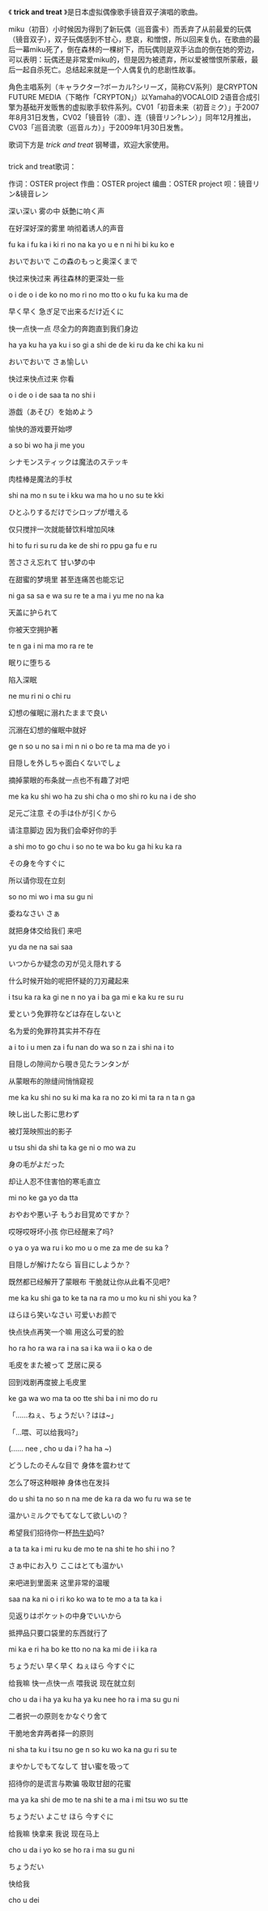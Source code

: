 

《 **trick and treat** 》是日本虚拟偶像歌手镜音双子演唱的歌曲。

  

miku（初音）小时候因为得到了新玩偶（巡音露卡）而丢弃了从前最爱的玩偶（镜音双子），双子玩偶感到不甘心，悲哀，和憎恨，所以回来复仇，在歌曲的最后一幕miku死了，倒在森林的一棵树下，而玩偶则是双手沾血的倒在她的旁边，可以表明：玩偶还是非常爱miku的，但是因为被遗弃，所以爱被憎恨所蒙蔽，最后一起自杀死亡。总结起来就是一个人偶复仇的悲剧性故事。

  

角色主唱系列（キャラクター?ボーカル?シリーズ，简称CV系列）是CRYPTON FUTURE
MEDIA（下略作「CRYPTON」）以Yamaha的VOCALOID
2语音合成引擎为基础开发贩售的虚拟歌手软件系列。CV01「初音未来（初音ミク）」于2007年8月31日发售，CV02「镜音铃（凛）、连（镜音リン?レン）」同年12月推出，CV03「巡音流歌（巡音ルカ）」于2009年1月30日发售。

  

歌词下方是 _trick and treat_ 钢琴谱，欢迎大家使用。

###  
trick and treat歌词：

作词：OSTER project 作曲：OSTER project 编曲：OSTER project 呗：镜音リン&镜音レン  
  
  

深い深い 雾の中 妖艶に响く声

在好深好深的雾里 响彻着诱人的声音

fu ka i fu ka i ki ri no na ka yo u e n ni hi bi ku ko e

おいでおいで この森のもっと奥深くまで

快过来快过来 再往森林的更深处一些

o i de o i de ko no mo ri no mo tto o ku fu ka ku ma de

早く早く 急ぎ足で出来るだけ近くに

快一点快一点 尽全力的奔跑直到我们身边

ha ya ku ha ya ku i so gi a shi de de ki ru da ke chi ka ku ni

おいでおいで さぁ愉しい

快过来快点过来 你看

o i de o i de saa ta no shi i

游戯（あそび）を始めよう

愉快的游戏要开始啰

a so bi wo ha ji me you

シナモンスティックは魔法のステッキ

肉桂棒是魔法的手杖

shi na mo n su te i kku wa ma ho u no su te kki

ひとふりするだけでシロップが増える

仅只搅拌一次就能替饮料增加风味

hi to fu ri su ru da ke de shi ro ppu ga fu e ru

苦ささえ忘れて 甘い梦の中

在甜蜜的梦境里 甚至连痛苦也能忘记

ni ga sa sa e wa su re te a ma i yu me no na ka

天盖に护られて

你被天空拥护著

te n ga i ni ma mo ra re te

眠りに堕ちる

陷入深眠

ne mu ri ni o chi ru

幻想の催眠に溺れたままで良い

沉溺在幻想的催眠中就好

ge n so u no sa i mi n ni o bo re ta ma ma de yo i

目隠しを外しちゃ面白くないでしょ

摘掉蒙眼的布条就一点也不有趣了对吧

me ka ku shi wo ha zu shi cha o mo shi ro ku na i de sho

足元ご注意 その手は仆が引くから

请注意脚边 因为我们会牵好你的手

a shi mo to go chu i so no te wa bo ku ga hi ku ka ra

その身を今すぐに

所以请你现在立刻

so no mi wo i ma su gu ni

委ねなさい さぁ

就把身体交给我们 来吧

yu da ne na sai saa

いつからか疑念の刃が见え隠れする

什么时候开始的呢把怀疑的刀刃藏起来

i tsu ka ra ka gi ne n no ya i ba ga mi e ka ku re su ru

爱という免罪符などは存在しないと

名为爱的免罪符其实并不存在

a i to i u men za i fu nan do wa so n za i shi na i to

目隠しの隙间から覗き见たランタンが

从蒙眼布的隙缝间悄悄窥视

me ka ku shi no su ki ma ka ra no zo ki mi ta ra n ta n ga

映し出した影に思わず

被灯笼映照出的影子

u tsu shi da shi ta ka ge ni o mo wa zu

身の毛がよだった

却让人忍不住害怕的寒毛直立

mi no ke ga yo da tta

おやおや悪い子 もうお目覚めですか？

哎呀哎呀坏小孩 你已经醒来了吗?

o ya o ya wa ru i ko mo u o me za me de su ka ?

目隠しが解けたなら 盲目にしようか？

既然都已经解开了蒙眼布 干脆就让你从此看不见吧?

me ka ku shi ga to ke ta na ra mo u mo ku ni shi you ka ?

ほらほら笑いなさい 可爱いお颜で

快点快点再笑一个嘛 用这么可爱的脸

ho ra ho ra wa ra i na sa i ka wa ii o ka o de

毛皮をまた被って 芝居に戻る

回到戏剧再度披上毛皮里

ke ga wa wo ma ta oo tte shi ba i ni mo do ru

「……ねぇ、ちょうだい？はは~」

「...喂、可以给我吗?」

(...... nee , cho u da i ? ha ha ~)

どうしたのそんな目で 身体を震わせて

怎么了呀这种眼神 身体也在发抖

do u shi ta no so n na me de ka ra da wo fu ru wa se te

温かいミルクでもてなして欲しいの？

希望我们招待你一杯[热牛奶](http://baike.baidu.com/view/704655.htm)吗?

a ta ta ka i mi ru ku de mo te na shi te ho shi i no ?

さぁ中にお入り ここはとても温かい

来吧进到里面来 这里非常的温暖

saa na ka ni o i ri ko ko wa to te mo a ta ta ka i

见返りはポケットの中身でいいから

抵押品只要口袋里的东西就行了

mi ka e ri ha bo ke tto no na ka mi de i i ka ra

ちょうだい 早く早く ねぇほら 今すぐに

给我嘛 快一点快一点 喂我说 现在就立刻

cho u da i ha ya ku ha ya ku nee ho ra i ma su gu ni

二者択一の原则をかなぐり舍て

干脆地舍弃两者择一的原则

ni sha ta ku i tsu no ge n so ku wo ka na gu ri su te

まやかしでもてなして 甘い蜜を吸って

招待你的是谎言与欺骗 吸取甘甜的花蜜

ma ya ka shi de mo te na shi te a ma i mi tsu wo su tte

ちょうだい よこせ ほら 今すぐに

给我嘛 快拿来 我说 现在马上

cho u da i yo ko se ho ra i ma su gu ni

ちょうだい

快给我

cho u dei

  


